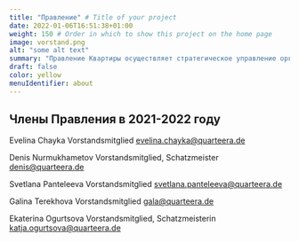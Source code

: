 ```yaml
---
title: "Правление" # Title of your project
date: 2022-01-06T16:51:38+01:00
weight: 150 # Order in which to show this project on the home page
image: vorstand.png
alt: "some alt text"
summary: "Правление Квартиры осуществляет стратегическое управление организацией, определяет приоритеты и ставит тактические цели, отвечает за кадровые вопросы."
draft: false
color: yellow
menuIdentifier: about
---
```


## Члены Правления в 2021-2022 году

Evelina Chayka
Vorstandsmitglied
evelina.chayka@quarteera.de
 
Denis Nurmukhametov
Vorstandsmitglied, 
Schatzmeister
denis@quarteera.de 

Svetlana Panteleeva
Vorstandsmitglied
svetlana.panteleeva@quarteera.de
 
Galina Terekhova
Vorstandsmitglied
gala@quarteera.de
 
 
Ekaterina Ogurtsova
Vorstandsmitglied, Schatzmeisterin
katja.ogurtsova@quarteera.de
